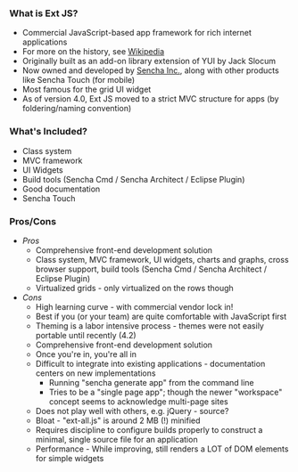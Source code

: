 ### What is Ext JS?
 * Commercial JavaScript-based app framework for rich internet applications
 * For more on the history, see [Wikipedia](http://en.wikipedia.org/wiki/Ext_JS)
 * Originally built as an add-on library extension of YUI by Jack Slocum
 * Now owned and developed by [Sencha Inc.](http://www.sencha.com), along with other products like Sencha Touch (for mobile)
 * Most famous for the grid UI widget
 * As of version 4.0, Ext JS moved to a strict MVC structure for apps (by foldering/naming convention)

### What's Included?
 * Class system
 * MVC framework
 * UI Widgets
 * Build tools (Sencha Cmd / Sencha Architect / Eclipse Plugin)
 * Good documentation
 * Sencha Touch

### Pros/Cons
 * _Pros_
    + Comprehensive front-end development solution
    + Class system, MVC framework, UI widgets, charts and graphs, cross browser support, build tools (Sencha Cmd / Sencha Architect / Eclipse Plugin)
    + Virtualized grids - only virtualized on the rows though
 * _Cons_
    + High learning curve - with commercial vendor lock in!
    + Best if you (or your team) are quite comfortable with JavaScript first
    + Theming is a labor intensive process - themes were not easily portable until recently (4.2)
    + Comprehensive front-end development solution
    + Once you're in, you're all in
    + Difficult to integrate into existing applications - documentation centers on new implementations
        + Running "sencha generate app" from the command line
        + Tries to be a "single page app"; though the newer "workspace" concept seems to acknowledge multi-page sites
    + Does not play well with others, e.g. jQuery - source?
    + Bloat - "ext-all.js" is around 2 MB (!) minified
    + Requires discipline to configure builds properly to construct a minimal, single source file for an application
    + Performance - While improving, still renders a LOT of DOM elements for simple widgets